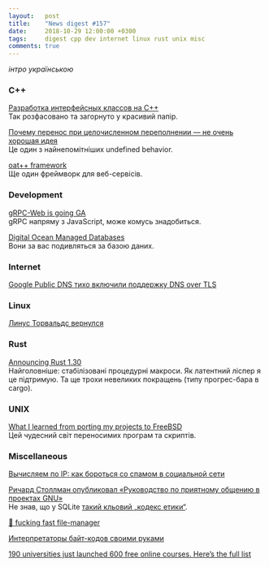 ```yaml
---
layout:   post
title:    "News digest #157"
date:     2018-10-29 12:00:00 +0300
tags:     digest cpp dev internet linux rust unix misc
comments: true
---
```


_інтро українською_

### C++

[Разработка интерфейсных классов на С++](https://habr.com/post/427281/)<br/>
Так розфасовано та загорнуто у красивий папір.

[Почему перенос при целочисленном переполнении — не очень хорошая идея](https://habr.com/company/pvs-studio/blog/427683/)<br/>
Це один з найнепомітніших undefined behavior.

[oat++ framework](https://oatpp.io)<br/>
Ще один фреймворк для веб-сервісів.

### Development

[gRPC-Web is going GA](https://www.cncf.io/blog/2018/10/24/grpc-web-is-going-ga/)<br/>
gRPC напряму з JavaScript, може комусь знадобиться.

[Digital Ocean Managed Databases](https://try.digitalocean.com/dbaas-beta/)<br/>
Вони за вас подивляться за базою даних.

### Internet

[Google Public DNS тихо включили поддержку DNS over TLS](https://habr.com/post/427639/)

### Linux

[Линус Торвальдс вернулся](https://www.linux.org.ru/news/linux-general/14552423)

### Rust

[Announcing Rust 1.30](https://blog.rust-lang.org/2018/10/25/Rust-1.30.0.html)<br/>
Найголовніше: стабілізовані процедурні макроси. Як латентний ліспер я це підтримую. Та ще трохи невеликих покращень (типу прогрес-бара в cargo).

### UNIX

[What I learned from porting my projects to FreeBSD](https://github.com/shlomif/what-i-learned-from-porting-to-freebsd)<br/>
Цей чудесний світ переносимих програм та скриптів.

### Miscellaneous

[Вычисляем по IP: как бороться со спамом в социальной сети](https://habr.com/company/oleg-bunin/blog/426843/)

[Ричард Столлман опубликовал «Руководство по приятному общению в проектах GNU»](https://habr.com/post/427635/)<br/>
Не знав, що у SQLite [такий кльовий „кодекс етики“](https://www.sqlite.org/codeofethics.html).

[🚀 fucking fast file-manager](https://github.com/dylanaraps/fff)

[Интерпретаторы байт-кодов своими руками](https://habr.com/company/badoo/blog/425325/)

[190 universities just launched 600 free online courses. Here’s the full list](https://gist.github.com/haydenk/958b433ee107537bb166b98b59262b2a#file-free_courses-csv)
